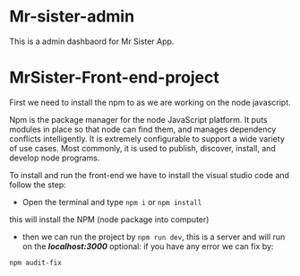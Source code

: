 # Mr-sister-admin

This is a admin dashbaord for Mr Sister App.
# MrSister-Front-end-project
First we need to install the npm to as we are working on the node javascript. 

Npm is the package manager for the node JavaScript platform. It puts modules in place so that node can find them, and manages dependency conflicts intelligently. It is extremely configurable to support a wide variety of use cases. Most commonly, it is used to publish, discover, install, and develop node programs.

To install and run the front-end we have to install the visual studio code and follow the step:
-	Open the terminal and type 
```npm i``` or ```npm install```

this will install the NPM (node package into computer)
- then we can run the project by ```npm run dev```, this is a server and will run on the ***localhost:3000***
optional:
if you have any error we can fix by:
```
npm audit-fix
```

